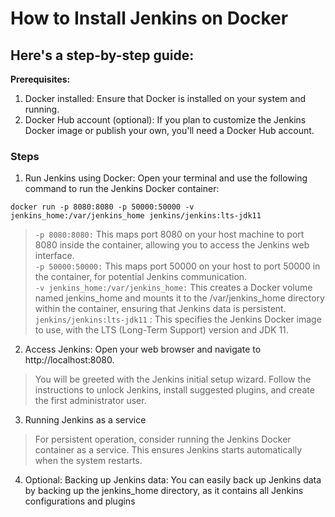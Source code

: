 # How to Install Jenkins on Docker
## Here's a step-by-step guide:
**Prerequisites:**
1. Docker installed: Ensure that Docker is installed on your system and running.
2. Docker Hub account (optional): If you plan to customize the Jenkins Docker image or publish your own, you'll need a Docker Hub account.
### Steps 
1. Run Jenkins using Docker:
Open your terminal and use the following command to run the Jenkins Docker container:
``` 
docker run -p 8080:8080 -p 50000:50000 -v jenkins_home:/var/jenkins_home jenkins/jenkins:lts-jdk11
```
> `-p 8080:8080:` This maps port 8080 on your host machine to port 8080 inside the container, allowing you to access the Jenkins web interface.  
`-p 50000:50000:` This maps port 50000 on your host to port 50000 in the container, for potential Jenkins communication.  
`-v jenkins_home:/var/jenkins_home:` This creates a Docker volume named jenkins_home and mounts it to the /var/jenkins_home directory within the container, ensuring that Jenkins data is persistent.  
`jenkins/jenkins:lts-jdk11` : This specifies the Jenkins Docker image to use, with the LTS (Long-Term Support) version and JDK 11.   
2. Access Jenkins:
Open your web browser and navigate to http://localhost:8080. 
> You will be greeted with the Jenkins initial setup wizard. Follow the instructions to unlock Jenkins, install suggested plugins, and create the first administrator user. 
3. Running Jenkins as a service
> For persistent operation, consider running the Jenkins Docker container as a service. This ensures Jenkins starts automatically when the system restarts. 
4. Optional: Backing up Jenkins data:
You can easily back up Jenkins data by backing up the jenkins_home directory, as it contains all Jenkins configurations and plugins
